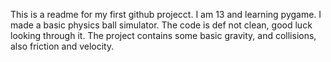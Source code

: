 This is a readme for my first github projecct. I am 13 and learning pygame. I made a basic physics ball simulator. The code is def not clean, good luck looking through it.
The project contains some basic gravity, and collisions, also friction and velocity.
